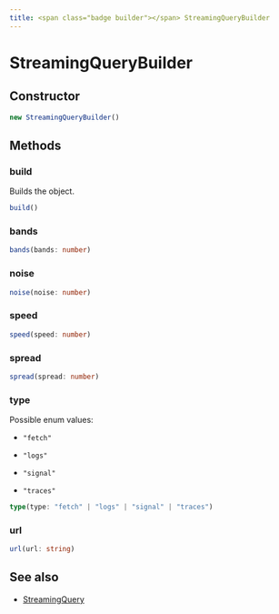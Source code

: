 ```yaml
---
title: <span class="badge builder"></span> StreamingQueryBuilder
---
```

# <span class="badge builder"></span> StreamingQueryBuilder

## Constructor

```typescript
new StreamingQueryBuilder()
```
## Methods

### <span class="badge object-method"></span> build

Builds the object.

```typescript
build()
```

### <span class="badge object-method"></span> bands

```typescript
bands(bands: number)
```

### <span class="badge object-method"></span> noise

```typescript
noise(noise: number)
```

### <span class="badge object-method"></span> speed

```typescript
speed(speed: number)
```

### <span class="badge object-method"></span> spread

```typescript
spread(spread: number)
```

### <span class="badge object-method"></span> type

Possible enum values:

 - `"fetch"` 

 - `"logs"` 

 - `"signal"` 

 - `"traces"` 

```typescript
type(type: "fetch" | "logs" | "signal" | "traces")
```

### <span class="badge object-method"></span> url

```typescript
url(url: string)
```

## See also

 * <span class="badge object-type-interface"></span> [StreamingQuery](./object-StreamingQuery.md)
